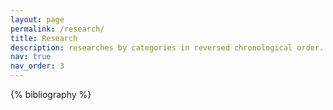 ```yaml
---
layout: page
permalink: /research/
title: Research
description: researches by categories in reversed chronological order. 
nav: true
nav_order: 3
---
```


<!-- _pages/publications.md -->
<div class="publications">

{% bibliography %}

</div>